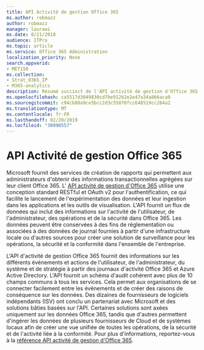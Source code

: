 ```yaml
---
title: API Activité de gestion Office 365
ms.author: robmazz
author: robmazz
manager: laurawi
ms.date: 8/21/2018
audience: ITPro
ms.topic: article
ms.service: Office 365 Administration
localization_priority: None
search.appverid:
- MET150
ms.collection:
- Strat_O365_IP
- M365-analytics
description: Résumé succinct de l'API activité de gestion d'Office 365.
ms.openlocfilehash: ca5517d3049830cd7be912b2e2e47a34a866aca0
ms.sourcegitcommit: c94cb88a9ce5bcc2d3c558f0fcc648519cc264a2
ms.translationtype: MT
ms.contentlocale: fr-FR
ms.lasthandoff: 02/20/2019
ms.locfileid: "30090557"
---
```

# <a name="office-365-management-activity-api"></a>API Activité de gestion Office 365
Microsoft fournit des services de création de rapports qui permettent aux administrateurs d'obtenir des informations transactionnelles agrégées sur leur client Office 365. L' [API activité de gestion d'Office 365](https://docs.microsoft.com/office/office-365-management-api/office-365-management-apis-overview) utilise une conception standard RESTful et OAuth v2 pour l'authentification, ce qui facilite le lancement de l'expérimentation des données et leur ingestion dans les applications et les outils de visualisation. L'API fournit un flux de données qui inclut des informations sur l'activité de l'utilisateur, de l'administrateur, des opérations et de la sécurité dans Office 365. Les données peuvent être conservées à des fins de réglementation ou associées à des données de journal fournies à partir d'une infrastructure locale ou d'autres sources pour créer une solution de surveillance pour les opérations, la sécurité et la conformité dans l'ensemble de l'entreprise.

L'API d'activité de gestion Office 365 fournit des informations sur les différents événements et actions de l'utilisateur, de l'administrateur, du système et de stratégie à partir des journaux d'activité Office 365 et Azure Active Directory. L'API fournit un schéma d'audit cohérent avec plus de 10 champs communs à tous les services. Cela permet aux organisations de se connecter facilement entre les événements et de créer des raisons de conséquence sur les données. Des dizaines de fournisseurs de logiciels indépendants (ISV) ont conclu un partenariat avec Microsoft et des solutions bâties basées sur l'API. Certaines solutions sont axées uniquement sur les données Office 365, tandis que d'autres permettent d'ingérer les données de plusieurs fournisseurs de Cloud et de systèmes locaux afin de créer une vue unifiée de toutes les opérations, de la sécurité et de l'activité liée à la conformité. Pour plus d'informations, reportez-vous à la [référence API activité de gestion d'Office 365](https://docs.microsoft.com/office/office-365-management-api/office-365-management-activity-api-reference).
